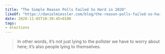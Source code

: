 ```yaml
---
title: "The Simple Reason Polls Failed So Hard in 2020"
likeOf: "https://danielmiessler.com/blog/the-reason-polls-failed-so-hard-in-2020/"
date: 2020-11-05T10:39:45+0100
tags:
- elections
---
```

> In other words, it’s not just lying to the pollster we have to worry about here; it’s also people lying to themselves.